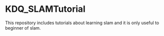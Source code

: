 # KDQ_SLAMTutorial
This repository includes tutorials about learning slam and it is only useful to beginner of slam.
